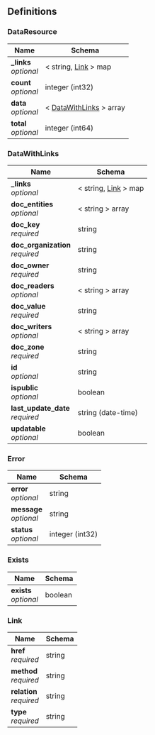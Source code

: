 
<a name="definitions"></a>
## Definitions

<a name="dataresource"></a>
### DataResource

|Name|Schema|
|---|---|
|**_links**  <br>*optional*|< string, [Link](#link) > map|
|**count**  <br>*optional*|integer (int32)|
|**data**  <br>*optional*|< [DataWithLinks](#datawithlinks) > array|
|**total**  <br>*optional*|integer (int64)|


<a name="datawithlinks"></a>
### DataWithLinks

|Name|Schema|
|---|---|
|**_links**  <br>*optional*|< string, [Link](#link) > map|
|**doc_entities**  <br>*optional*|< string > array|
|**doc_key**  <br>*required*|string|
|**doc_organization**  <br>*required*|string|
|**doc_owner**  <br>*required*|string|
|**doc_readers**  <br>*optional*|< string > array|
|**doc_value**  <br>*required*|string|
|**doc_writers**  <br>*optional*|< string > array|
|**doc_zone**  <br>*required*|string|
|**id**  <br>*optional*|string|
|**ispublic**  <br>*optional*|boolean|
|**last_update_date**  <br>*required*|string (date-time)|
|**updatable**  <br>*optional*|boolean|


<a name="error"></a>
### Error

|Name|Schema|
|---|---|
|**error**  <br>*optional*|string|
|**message**  <br>*optional*|string|
|**status**  <br>*optional*|integer (int32)|


<a name="exists"></a>
### Exists

|Name|Schema|
|---|---|
|**exists**  <br>*optional*|boolean|


<a name="link"></a>
### Link

|Name|Schema|
|---|---|
|**href**  <br>*required*|string|
|**method**  <br>*required*|string|
|**relation**  <br>*required*|string|
|**type**  <br>*required*|string|




